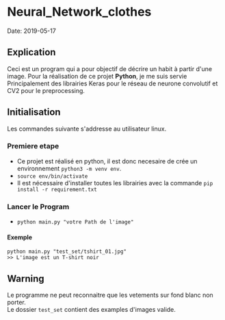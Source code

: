 # Neural_Network_clothes

Date: 2019-05-17

## Explication
Ceci est un program qui a pour objectif de décrire un habit à partir d'une image.
Pour la réalisation de ce projet **Python**, je me suis servie Principalement des librairies Keras pour le réseau de neurone convolutif et CV2 pour le preprocessing.  

## Initialisation

Les commandes suivante s'addresse au utilisateur linux.

### Premiere etape

* Ce projet est réalisé en python, il est donc necesaire de crée un environnement `python3 -m venv env`. 
* `source env/bin/activate`
* Il est nécessaire d'installer toutes les librairies avec la commande `pip install -r requirement.txt`

### Lancer le Program

* `python main.py "votre Path de l'image"`

#### Exemple

`python main.py "test_set/tshirt_01.jpg"`  
`>> L'image est un T-shirt noir`  

## Warning

Le programme ne peut reconnaitre que les vetements sur fond blanc non porter.  
Le dossier `test_set` contient des examples d'images valide.  
